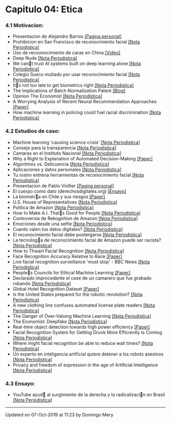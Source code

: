 
# Capitulo 04: Etica
### 4.1 Motivacion:
* Presentacion de Alejandro Barros [[Pagina personal]](https://www.alejandrobarros.com)
* Prohibicion en San Francisco de reconocimiento facial [[Nota Periodistica]](https://edition.cnn.com/2019/07/17/tech/cities-ban-facial-recognition)
* Uso de recoonocimiento de caras en China [[Video]](https://www.youtube.com/watch?v=lH2gMNrUuEY)
* Deep Nude [[Nota Periodistica]](https://www.vice.com/en_us/article/kzm59x/deepnude-app-creates-fake-nudes-of-any-woman)
* We cant trust AI systems built on deep learning alone [[Nota Periodistica]](https://www.technologyreview.com/s/614443/we-cant-trust-ai-systems-built-on-deep-learning-alone/)
* Colegio Sueco multado por usar reconocimiento facial [[Nota Periodistica]](https://www.emol.com/noticias/Tendencias/2019/09/05/960329/Reconocimiento-Facial-Colegios.html)
* Its not too late to get biometrics right [[Nota Periodistica]](https://venturebeat.com/2019/09/29/its-not-too-late-to-get-biometrics-right/)
* The Implications of Batch Normalization Patent [[Blog]](https://community.ibm.com/community/user/datascience/viewdocument/the-implications-of-googles-batch)
* Opinion The Economist [[Nota Periodistica]](https://twitter.com/theeconomist/status/1178429549689921536?s=12)
* A Worrying Analysis of Recent Neural Recommendation Approaches [[Paper]](https://arxiv.org/abs/1907.06902v1)
* How machine learning in policing could fuel racial discrimination [[Nota Periodistica]](https://thenextweb.com/syndication/2019/09/21/how-machine-learning-in-policing-could-fuel-racial-discrimination/?yptr=yahoo)
### 4.2 Estudios de caso:
* Machine learning 'causing science crisis' [[Nota Periodistica]](https://www.bbc.co.uk/news/amp/science-environment-47267081)
* Consejo para la transparencia [[Nota Periodistica]](https://www.theclinic.cl/2019/07/17/consejo-para-la-transparencia-pego-el-grito-en-el-cielo-y-alerta-sobre-los-riesgos-de-envejecer-tu-rostro-con-faceapp/)
* Camaras en el Instituto Nacional [[Nota Periodistica]](https://www.eldinamo.cl/nacional/2019/07/13/asi-funcionan-las-camaras-de-vigilancia-que-se-instalaron-en-el-instituto-nacional/)
* Why a Right to Explanation of Automated Decision-Making [[Paper]](https://academic.oup.com/idpl/article-pdf/doi/10.1093/idpl/ipx005/17932196/ipx005.pdf)
* Algoritmos vs. Delicuencia [[Nota Periodistica]](https://www.theclinic.cl/2019/07/25/batallas-3-0-inteligencia-artificial-y-algoritmos-versus-delincuencia-en-chile/)
* Aplicaciones y datos personales [[Nota Periodistica]](https://www.latercera.com/opinion/noticia/aplicaciones-datos-personales/)
* Tu rostro entrena herramientas de reconocimiento facial [[Nota Periodistica]](https://www.nytimes.com/es/2019/07/15/reconocimiento-facial-tecnologia)
* Presentacion de Pablo Viollier [[Pagina personal]](https://github.com/domingomery/vision/blob/master/clases/Cap04_Etica//https://pabloviollier.net)
* El cuerpo como dato (derechosdigitales.org) [[Ensayo]](https://www.derechosdigitales.org/wp-content/uploads/cuerpo_DATO.pdf)
* La biometra en Chile y sus riesgos [[Paper]](https://scielo.conicyt.cl/scielo.php?script=sci_arttext&pid=S0719-25842017000100067)
* U.S. House of Representatives [[Nota Periodistica]](https://oversight.house.gov/legislation/hearings/facial-recognition-technology-part-1-its-impact-on-our-civil-rights-and)
* Politica de Amazon [[Nota Periodistica]](https://aws.amazon.com/rekognition/the-facts-on-facial-recognition-with-artificial-intelligence)
* How to Make A.I. Thats Good for People [[Nota Periodistica]](https://www.nytimes.com/2018/03/07/opinion/artificial-intelligence-human.html)
* Controversia de Rekognition de Amazon [[Nota Periodistica]](https://www.nytimes.com/2019/05/20/technology/amazon-facial-recognition.html)
* Emociones desde una selfie [[Nota Periodistica]](https://thenextweb.com/artificial-intelligence/2019/07/30/this-ai-detects-11-types-of-emotions-from-a-selfie/)
* Cuanto valen tus datos digitales? [[Nota Periodistica]](https://www.nytimes.com/es/2019/07/29/proteccion-datos-facebook-google)
* El reconocimiento facial debe postergarse [[Nota Periodistica]](https://www.nytimes.com/es/2019/05/21/reconocimiento-facial-privacidad)
* La tecnologa de reconocimiento facial de Amazon puede ser racista? [[Nota Periodistica]](https://www.nytimes.com/es/2018/07/27/amazon-rekogniton-aclu)
* How to Thwart Facial Recognition [[Nota Periodistica]](https://www.nytimes.com/2019/07/30/magazine/how-to-thwart-facial-recognition.html)
* Face Recognition Accuracy Relative to Race [[Paper]](https://github.com/domingomery/vision/blob/master/clases/Cap04_Etica/papers/FaceRecognition_Race.pdf)
* Live facial recognition surveillance 'must stop' - BBC News [[Nota Periodistica]](https://www.bbc.co.uk/news/amp/technology-49726101)
* Peoples Councils for Ethical Machine Learning [[Paper]](https://journals.sagepub.com/doi/pdf/10.1177/2056305118768303)
* Declarado improcedente el cese de un camarero que fue grabado robando [[Nota Periodistica]](https://cincodias.elpais.com/cincodias/2019/09/17/legal/1568727912_844758.amp.html)
* Global Hotel Recognition Dataset [[Paper]](https://github.com/domingomery/vision/blob/master/clases/Cap04_Etica/papers/GlobalHotelRecognition.pdf)
* Is the United States prepared for the robotic revolution? [[Nota Periodistica]](https://www.machinedesign.com/robotics/world-has-embraced-robots-so-should-us)
* A new clothing line confuses automated license plate readers [[Nota Periodistica]](https://www.technologyreview.com/f/614175/a-new-clothing-line-confuses-automated-license-plate-readers/)
* The Danger of Over-Valuing Machine Learning [[Nota Periodistica]](https://www.forbes.com/sites/cognitiveworld/2019/08/14/the-danger-of-over-valuing-machine-learning/)
* The Economist: Deepfake [[Nota Periodistica]](https://amp.economist.com/the-economist-explains/2019/08/07/what-is-a-deepfake)
* Real-time object detection towards high power efficiency [[Paper]](https://ieeexplore.ieee.org/document/8342100)
* Facial Recognition System for Getting Drunk More Efficiently Is Coming [[Nota Periodistica]](https://gizmodo.com/facial-recognition-system-for-getting-drunk-more-effici-1836883374)
* Where might facial recognition be able to reduce wait times? [[Nota Periodistica]](https://www.govtech.com/question-of-the-day/Question-of-the-Day-for-08022019.html)
* Un experto en inteligencia artificial quiere detener a los robots asesinos [[Nota Periodistica]](https://www.nytimes.com/es/2019/08/02/toby-walsh-inteligencia-artificial)
* Privacy and freedom of expression in the age of Artificial Intelligence [[Nota Periodistica]](https://www.skimtechnologies.com/privacy-and-freedom-of-expression-in-ai/index.html)
### 4.3 Ensayo:
* YouTube ayud al surgimiento de la derecha y la radicalizacin en Brasil [[Nota Periodistica]](https://www.nytimes.com/es/2019/08/14/espanol/america-latina/brasil-bolsonaro-youtube.html?smid=tw-espanol&smtyp=cur)
---


Updated on 07-Oct-2019 at 11:23 by Domingo Mery
